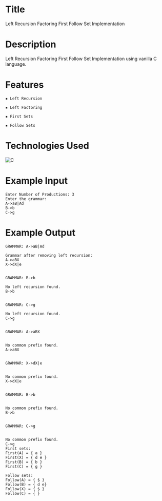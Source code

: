 # Title
Left Recursion Factoring First Follow Set Implementation

# Description
Left Recursion Factoring First Follow Set Implementation using vanilla C language.

# Features

`▪ Left Recursion`
  
`▪ Left Factoring`

`▪ First Sets`

`▪ Follow Sets`

# Technologies Used
![C](https://img.shields.io/badge/C-A8B9CC?style=for-the-badge&logo=c&logoColor=white)

# Example Input
```shell
Enter Number of Productions: 3
Enter the grammar:
A->aB|Ad
B->b
C->g
```

# Example Output
```shell
GRAMMAR: A->aB|Ad

Grammar after removing left recursion:
A->aBX
X->dX|e


GRAMMAR: B->b

No left recursion found.
B->b


GRAMMAR: C->g

No left recursion found.
C->g


GRAMMAR: A->aBX


No common prefix found.
A->aBX


GRAMMAR: X->dX|e


No common prefix found.
X->dX|e


GRAMMAR: B->b


No common prefix found.
B->b


GRAMMAR: C->g


No common prefix found.
C->g
First sets:
First(A) = { a }
First(X) = { d e }
First(B) = { b }
First(C) = { g }

Follow sets:
Follow(A) = { $ }
Follow(B) = { d e}
Follow(X) = { $ }
Follow(C) = { }
```
